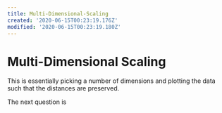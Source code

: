 ```yaml
---
title: Multi-Dimensional-Scaling
created: '2020-06-15T00:23:19.176Z'
modified: '2020-06-15T00:23:19.180Z'
---
```


# Multi-Dimensional Scaling
This is essentially picking a number of dimensions and plotting the data such that the distances are preserved.

The next question is 
